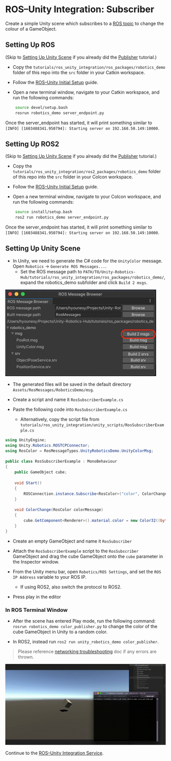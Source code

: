 # ROS–Unity Integration: Subscriber

Create a simple Unity scene which subscribes to a [ROS topic](http://wiki.ros.org/ROS/Tutorials/UnderstandingTopics#ROS_Topics) to change the colour of a GameObject.

## Setting Up ROS

(Skip to [Setting Up Unity Scene](subscriber.md#setting-up-unity-scene) if you already did the [Publisher](publisher.md) tutorial.)

- Copy the `tutorials/ros_unity_integration/ros_packages/robotics_demo` folder of this repo into the `src` folder in your Catkin workspace.

- Follow the [ROS–Unity Initial Setup](setup.md) guide.

- Open a new terminal window, navigate to your Catkin workspace, and run the following commands:

   ```bash
    source devel/setup.bash
    rosrun robotics_demo server_endpoint.py
   ```

Once the server_endpoint has started, it will print something similar to `[INFO] [1603488341.950794]: Starting server on 192.168.50.149:10000`.

## Setting Up ROS2

(Skip to [Setting Up Unity Scene](subscriber.md#setting-up-unity-scene) if you already did the [Publisher](publisher.md) tutorial.)

- Copy the `tutorials/ros_unity_integration/ros2_packages/robotics_demo` folder of this repo into the `src` folder in your Colcon workspace.

- Follow the [ROS–Unity Initial Setup](setup.md) guide.

- Open a new terminal window, navigate to your Colcon workspace, and run the following commands:

   ```bash
    source install/setup.bash
    ros2 run robotics_demo server_endpoint.py
   ```

Once the server_endpoint has started, it will print something similar to `[INFO] [1603488341.950794]: Starting server on 192.168.50.149:10000`.

## Setting Up Unity Scene

- In Unity, we need to generate the C# code for the `UnityColor` message. Open `Robotics` -> `Generate ROS Messages...`.
    - Set the ROS message path to `PATH/TO/Unity-Robotics-Hub/tutorials/ros_unity_integration/ros_packages/robotics_demo/`, expand the robotics_demo subfolder and click `Build 2 msgs`.

![](images/generate_messages_1.png)

   - The generated files will be saved in the default directory `Assets/RosMessages/RoboticsDemo/msg`.

- Create a script and name it `RosSubscriberExample.cs`
- Paste the following code into `RosSubscriberExample.cs`
    - Alternatively, copy the script file from `tutorials/ros_unity_integration/unity_scripts/RosSubscriberExample.cs`

```csharp
using UnityEngine;
using Unity.Robotics.ROSTCPConnector;
using RosColor = RosMessageTypes.UnityRoboticsDemo.UnityColorMsg;

public class RosSubscriberExample : MonoBehaviour
{
    public GameObject cube;

    void Start()
    {
        ROSConnection.instance.Subscribe<RosColor>("color", ColorChange);
    }

    void ColorChange(RosColor colorMessage)
    {
        cube.GetComponent<Renderer>().material.color = new Color32((byte)colorMessage.r, (byte)colorMessage.g, (byte)colorMessage.b, (byte)colorMessage.a);
    }
}
```

- Create an empty GameObject and name it `RosSubscriber`
- Attach the `RosSubscriberExample` script to the `RosSubscriber` GameObject and drag the cube GameObject onto the `cube` parameter in the Inspector window.

- From the Unity menu bar, open `Robotics/ROS Settings`, and set the `ROS IP Address` variable to your ROS IP.
	- If using ROS2, also switch the protocol to ROS2.
- Press play in the editor

### In ROS Terminal Window
- After the scene has entered Play mode, run the following command: `rosrun robotics_demo color_publisher.py` to change the color of the cube GameObject in Unity to a random color.

- In ROS2, instead run `ros2 run unity_robotics_demo color_publisher`.

> Please reference [networking troubleshooting](network.md) doc if any errors are thrown.

![](images/tcp_2.gif)

Continue to the [ROS–Unity Integration Service](service.md).